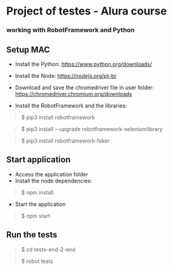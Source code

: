 # Project of testes - Alura course
### working with RobotFramework and Python

## Setup MAC
- Install the Python: https://www.python.org/downloads/

- Install the Node: https://nodejs.org/pt-br

- Download and save the chromedriver file in user folder: https://chromedriver.chromium.org/downloads

- Install the RobotFramework and the libraries:
> $ pip3 install robotframework

> $ pip3 install --upgrade robotframework-seleniumlibrary

> $ pip3 install robotframework-faker

## Start application
- Access the application folder
- Install the node dependencies:
> $ npm install
- Start the application
> $ npm start


## Run the tests
> $ cd tests-end-2-end

> $ robot tests